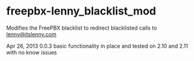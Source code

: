 freepbx-lenny_blacklist_mod
===========================

Modifies the FreePBX blacklist to redirect blacklisted calls to lenny@itslenny.com

Apr 26, 2013
0.0.3 basic functionality in place and tested on 2.10 and 2.11 with no know issues